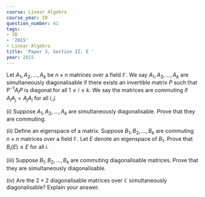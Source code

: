 ```yaml
---
course: Linear Algebra
course_year: IB
question_number: 41
tags:
- IB
- '2015'
- Linear Algebra
title: 'Paper 3, Section II, E '
year: 2015
---
```




Let $A_{1}, A_{2}, \ldots, A_{k}$ be $n \times n$ matrices over a field $\mathbb{F}$. We say $A_{1}, A_{2}, \ldots, A_{k}$ are simultaneously diagonalisable if there exists an invertible matrix $P$ such that $P^{-1} A_{i} P$ is diagonal for all $1 \leqslant i \leqslant k$. We say the matrices are commuting if $A_{i} A_{j}=A_{j} A_{i}$ for all $i, j$.

(i) Suppose $A_{1}, A_{2}, \ldots, A_{k}$ are simultaneously diagonalisable. Prove that they are commuting.

(ii) Define an eigenspace of a matrix. Suppose $B_{1}, B_{2}, \ldots, B_{k}$ are commuting $n \times n$ matrices over a field $\mathbb{F}$. Let $E$ denote an eigenspace of $B_{1}$. Prove that $B_{i}(E) \leqslant E$ for all $i$.

(iii) Suppose $B_{1}, B_{2}, \ldots, B_{k}$ are commuting diagonalisable matrices. Prove that they are simultaneously diagonalisable.

(iv) Are the $2 \times 2$ diagonalisable matrices over $\mathbb{C}$ simultaneously diagonalisable? Explain your answer.